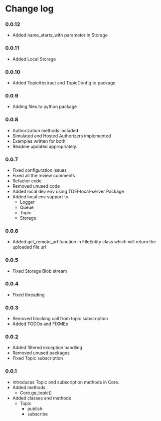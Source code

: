# Change log

### 0.0.12
- Added name_starts_with parameter in Storage


### 0.0.11
- Added Local Storage


### 0.0.10
- Added TopicAbstract and TopicConfig to package


### 0.0.9
- Adding files to python package
 

### 0.0.8
- Authorization methods included
- Simulated and Hosted Authorizers implemented
- Examples written for both
- Readme updated appropriately.


### 0.0.7
- Fixed configuration issues
- Fixed all the review comments
- Refactor code
- Removed unused code
- Added local dev env using TDEI-local-server Package
- Added local env support to -
  - Logger
  - Queue
  - Topic
  - Storage

### 0.0.6
- Added get_remote_url function in FileEntity class which will return the uploaded file url

### 0.0.5
- Fixed Storage Blob stream

### 0.0.4
- Fixed threading

### 0.0.3
- Removed blocking call from topic subscription
- Added TODOs and FIXMEs

### 0.0.2
- Added filtered exception handling
- Removed unused packages
- Fixed Topic subscription

### 0.0.1
- Introduces Topic and subscription methods in Core.
- Added methods
    - Core.ge_topic()
- Added classes and methods
    - Topic
        - publish
        - subscribe
